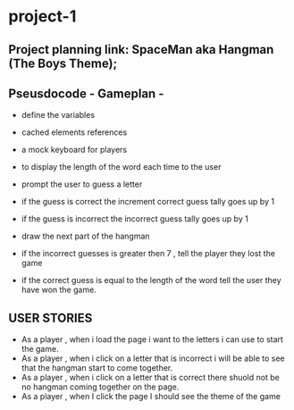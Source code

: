 # project-1

## Project planning link: SpaceMan aka Hangman (The Boys Theme);

## Pseusdocode - Gameplan -

- define the variables
- cached elements references
- a mock keyboard for players
- to display the length of the word each time to the user
- prompt the user to guess a letter
- if the guess is correct the increment correct guess tally goes up by 1
- if the guess is incorrect the incorrect guess tally goes up by 1
- draw the next part of the hangman

- if the incorrect guesses is greater then 7 , tell the player they lost the game
- if the correct guess is equal to the length of the word tell the user they have won the game.

## USER STORIES

- As a player , when i load the page i want to the letters i can use to start the game.
- As a player , when i click on a letter that is incorrect i will be able to see that the hangman start to come together.
- As a player , when i click on a letter that is correct there shuold not be no hangman coming together on the page.
- As a player , when I click the page I should see the theme of the game
